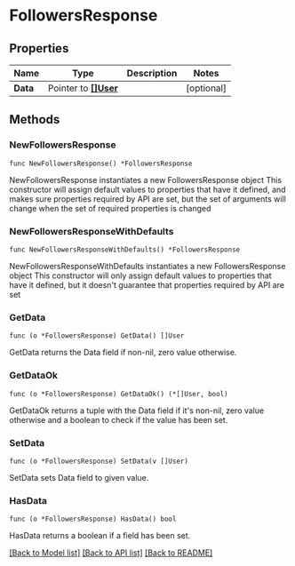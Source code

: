 # FollowersResponse

## Properties

Name | Type | Description | Notes
------------ | ------------- | ------------- | -------------
**Data** | Pointer to [**[]User**](User.md) |  | [optional] 

## Methods

### NewFollowersResponse

`func NewFollowersResponse() *FollowersResponse`

NewFollowersResponse instantiates a new FollowersResponse object
This constructor will assign default values to properties that have it defined,
and makes sure properties required by API are set, but the set of arguments
will change when the set of required properties is changed

### NewFollowersResponseWithDefaults

`func NewFollowersResponseWithDefaults() *FollowersResponse`

NewFollowersResponseWithDefaults instantiates a new FollowersResponse object
This constructor will only assign default values to properties that have it defined,
but it doesn't guarantee that properties required by API are set

### GetData

`func (o *FollowersResponse) GetData() []User`

GetData returns the Data field if non-nil, zero value otherwise.

### GetDataOk

`func (o *FollowersResponse) GetDataOk() (*[]User, bool)`

GetDataOk returns a tuple with the Data field if it's non-nil, zero value otherwise
and a boolean to check if the value has been set.

### SetData

`func (o *FollowersResponse) SetData(v []User)`

SetData sets Data field to given value.

### HasData

`func (o *FollowersResponse) HasData() bool`

HasData returns a boolean if a field has been set.


[[Back to Model list]](../README.md#documentation-for-models) [[Back to API list]](../README.md#documentation-for-api-endpoints) [[Back to README]](../README.md)


